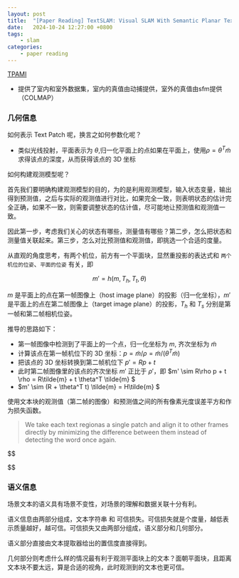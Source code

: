 ```yaml
---
layout: post
title:  "[Paper Reading] TextSLAM: Visual SLAM With Semantic Planar Text Features"
date:   2024-10-24 12:27:00 +0800
tags: 
    - slam
categories:
    - paper reading
---
```



 
[TPAMI](https://ieeexplore.ieee.org/stamp/stamp.jsp?tp=&arnumber=10285400)

- 提供了室内和室外数据集，室内的真值由动捕提供，室外的真值由sfm提供（COLMAP）

### 几何信息

如何表示 Text Patch 呢，换言之如何参数化呢？
- 类似光线投射，平面表示为 $\theta$,归一化平面上的点如果在平面上，使用$\rho = \theta ^T \tilde{m}$ 求得该点的深度，从而获得该点的 3D 坐标


如何构建观测模型呢？

首先我们要明确构建观测模型的目的，为的是利用观测模型，输入状态变量，输出得到预测值，之后与实际的观测值进行对比，如果完全一致，则表明状态的估计完全正确，如果不一致，则需要调整状态的估计值，尽可能地让预测值和观测值一致。

因此第一步，考虑我们关心的状态有哪些，测量值有哪些？第二步，怎么把状态和测量值关联起来。第三步，怎么对比预测值和观测值，即挑选一个合适的度量。

从直观的角度思考，有两个机位，前方有一个平面块，显然重投影的表达式和 `两个机位的位姿`、`平面的位姿` 有关，即

$$
m' = h(m, T_h, T_t, \theta)
$$

$m$ 是平面上的点在第一帧图像上（host image plane）的投影（归一化坐标），$m'$ 是平面上的点在第二帧图像上（target image plane）的投影，$T_h$ 和 $T_s$ 分别是第一帧和第二帧相机位姿。

推导的思路如下：
- 第一帧图像中检测到了平面上的一个点，归一化坐标为 $m$, 齐次坐标为 $\tilde{m}$  
- 计算该点在第一帧机位下的 3D 坐标：$p = \tilde{m} / \rho = \tilde{m} / (\theta^T \tilde{m})$
- 把该点的 3D 坐标转换到第二帧机位下 $p' = Rp + t$
- 此时第二帧图像里的该点的齐次坐标 $m'$ 正比于 $\rho'$，即 $m' \sim R\rho p + t \rho = R\tilde{m} + t \theta^T \tilde{m} $
- $m' \sim (R + \theta^T t) \tilde{m} = H\tilde{m} $



使用文本块的观测值（第二帧的图像）和预测值之间的所有像素光度误差平方和作为损失函数。
> We take each text regionas a single patch and align
>  it to other frames directly by minimizing the difference
>  between them instead of detecting the word once again.

$$

$$


### 语义信息

场景文本的语义具有场景不变性，对场景的理解和数据关联十分有利。

语义信息由两部分组成，文本字符串 和 可信损失。可信损失就是个度量，越低表示质量越好，越可信。可信损失又由两部分组成，语义部分和几何部分。


语义部分直接由文本提取器给出的置信度直接得到。

几何部分则考虑什么样的情况最有利于观测平面块上的文本？面朝平面块，且距离文本块不要太远，算是合适的视角，此时观测到的文本也更可信。


